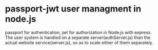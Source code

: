 # passport-jwt user managment in node.js
passport for authentication, jwt for authorization in Node.js with express.
The user system is handled on a separate server(authServer.js) than the actual website service(server.js),
so as to scale either of them separately.
